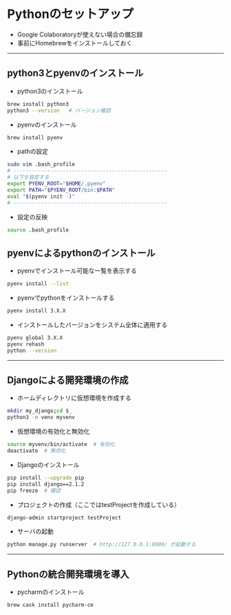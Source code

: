# Pythonのセットアップ  

* Google Colaboratoryが使えない場合の備忘録
* 事前にHomebrewをインストールしておく

***

## python3とpyenvのインストール  

* python3のインストール

```bash
brew install python3
python3 --version   # バージョン確認
```

* pyenvのインストール

```bash
brew install pyenv
```

* pathの設定

```bash
sudo vim .bash_profile
# --------------------------------------------------
# 以下を設定する
export PYENV_ROOT="$HOME/.pyenv"
export PATH="$PYENV_ROOT/bin:$PATH"
eval "$(pyenv init -)"
# --------------------------------------------------
```

* 設定の反映

```bash
source .bash_profile
```

## pyenvによるpythonのインストール  

* pyenvでインストール可能な一覧を表示する

```bash
pyenv install --list
```

* pyenvでpythonをインストールする

```bash
pyenv install 3.X.X
```

* インストールしたバージョンをシステム全体に適用する

```bash
pyenv global 3.X.X
pyenv rehash
python --version
```

***

## Djangoによる開発環境の作成  

* ホームディレクトリに仮想環境を作成する

```bash
mkdir my_django;cd $_
python3 -m venv myvenv
```

* 仮想環境の有効化と無効化

```bash
source myvenv/bin/activate  # 有効化
deactivate  # 無効化
```

* Djangoのインストール

```bash
pip install --upgrade pip
pip install django==2.1.2
pip freeze  # 確認
```

* プロジェクトの作成（ここではtestProjectを作成している）

```bash
django-admin startproject testProject
```

* サーバの起動

```bash
python manage.py runserver  # http://127.0.0.1:8000/ が起動する
```

***

## Pythonの統合開発環境を導入

* pycharmのインストール

```bash
brew cask install pycharm-ce
```
